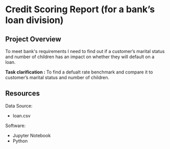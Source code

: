 # Credit Scoring Report (for a bank’s loan division)
## Project Overview

To meet bank's requirements I need to find out if a customer’s marital status and number of children has an impact on whether they will default on a loan.

**Task clarification :** To find a defualt rate benchmark and compare it to customer’s marital status and number of children.
## Resources
Data Source:
- loan.csv

Software:
- Jupyter Notebook
- Python




